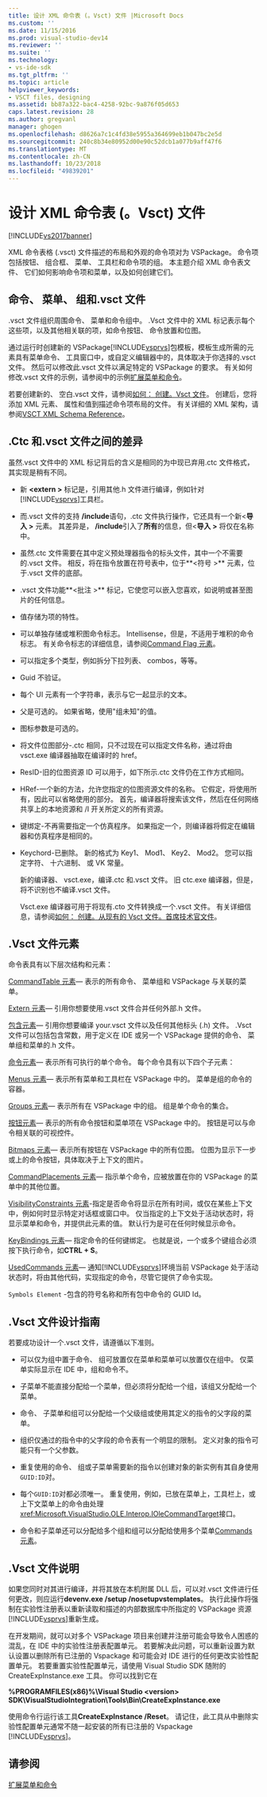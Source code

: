 ```yaml
---
title: 设计 XML 命令表 (。Vsct) 文件 |Microsoft Docs
ms.custom: ''
ms.date: 11/15/2016
ms.prod: visual-studio-dev14
ms.reviewer: ''
ms.suite: ''
ms.technology:
- vs-ide-sdk
ms.tgt_pltfrm: ''
ms.topic: article
helpviewer_keywords:
- VSCT files, designing
ms.assetid: bb87a322-bac4-4258-92bc-9a876f05d653
caps.latest.revision: 28
ms.author: gregvanl
manager: ghogen
ms.openlocfilehash: d8626a7c1c4fd38e5955a364699eb1b047bc2e5d
ms.sourcegitcommit: 240c8b34e80952d00e90c52dcb1a077b9aff47f6
ms.translationtype: MT
ms.contentlocale: zh-CN
ms.lasthandoff: 10/23/2018
ms.locfileid: "49839201"
---
```

# <a name="designing-xml-command-table-vsct-files"></a>设计 XML 命令表 (。Vsct) 文件
[!INCLUDE[vs2017banner](../../includes/vs2017banner.md)]

XML 命令表格 (.vsct) 文件描述的布局和外观的命令项对为 VSPackage。 命令项包括按钮、 组合框、 菜单、 工具栏和命令项的组。 本主题介绍 XML 命令表文件、 它们如何影响命令项和菜单，以及如何创建它们。  
  
## <a name="commands-menus-groups-and-the-vsct-file"></a>命令、 菜单、 组和.vsct 文件  
 .vsct 文件组织周围命令、 菜单和命令组中。 .Vsct 文件中的 XML 标记表示每个这些项，以及其他相关联的项，如命令按钮、 命令放置和位图。  
  
 通过运行时创建新的 VSPackage[!INCLUDE[vsprvs](../../includes/vsprvs-md.md)]包模板，模板生成所需的元素具有菜单命令、 工具窗口中，或自定义编辑器中的，具体取决于你选择的.vsct 文件。 然后可以修改此.vsct 文件以满足特定的 VSPackage 的要求。 有关如何修改.vsct 文件的示例，请参阅中的示例[扩展菜单和命令](../../extensibility/extending-menus-and-commands.md)。  
  
 若要创建新的、 空白.vsct 文件，请参阅[如何： 创建。Vsct 文件](../../extensibility/internals/how-to-create-a-dot-vsct-file.md)。 创建后，您将添加 XML 元素、 属性和值到描述命令项布局的文件。 有关详细的 XML 架构，请参阅[VSCT XML Schema Reference](../../extensibility/vsct-xml-schema-reference.md)。  
  
## <a name="differences-between-ctc-and-vsct-files"></a>.Ctc 和.vsct 文件之间的差异  
 虽然.vsct 文件中的 XML 标记背后的含义是相同的为中现已弃用.ctc 文件格式，其实现是稍有不同。  
  
- 新 **\<extern >** 标记是，引用其他.h 文件进行编译，例如针对[!INCLUDE[vsprvs](../../includes/vsprvs-md.md)]工具栏。  
  
- 而.vsct 文件的支持 **/include**语句，.ctc 文件执行操作，它还具有一个新\<**导入 >** 元素。 其差异是， **/include**引入了**所有**的信息，但\<**导入 >** 将仅在名称中。  
  
- 虽然.ctc 文件需要在其中定义预处理器指令的标头文件，其中一个不需要的.vsct 文件。 相反，将在指令放置在符号表中，位于**\<符号 >** 元素，位于.vsct 文件的底部。  
  
- .vsct 文件功能**\<批注 >** 标记，它使您可以嵌入您喜欢，如说明或甚至图片的任何信息。  
  
- 值存储为项的特性。  
  
- 可以单独存储或堆积图命令标志。  Intellisense，但是，不适用于堆积的命令标志。 有关命令标志的详细信息，请参阅[Command Flag 元素](../../extensibility/command-flag-element.md)。  
  
- 可以指定多个类型，例如拆分下拉列表、 combos，等等。  
  
- Guid 不验证。  
  
- 每个 UI 元素有一个字符串，表示与它一起显示的文本。  
  
- 父是可选的。 如果省略，使用"组未知"的值。  
  
- 图标参数是可选的。  
  
- 将文件位图部分-.ctc 相同，只不过现在可以指定文件名称，通过将由 vsct.exe 编译器抽取在编译时的 href。  
  
- ResID-旧的位图资源 ID 可以用于，如下所示.ctc 文件仍在工作方式相同。  
  
- HRef-一个新的方法，允许您指定的位图资源文件的名称。 它假定，将使用所有，因此可以省略使用的部分。 首先，编译器将搜索该文件，然后在任何网络共享上的本地资源和 /I 开关所定义的所有资源。  
  
- 键绑定-不再需要指定一个仿真程序。 如果指定一个，则编译器将假定在编辑器和仿真程序是相同的。  
  
- Keychord-已删除。 新的格式为 Key1、 Mod1、 Key2、 Mod2。  您可以指定字符、 十六进制、 或 VK 常量。  
  
  新的编译器、 vsct.exe，编译.ctc 和.vsct 文件。 旧 ctc.exe 编译器，但是，将不识别也不编译.vsct 文件。  
  
  Vsct.exe 编译器可用于将现有.cto 文件转换成一个.vsct 文件。 有关详细信息，请参阅[如何： 创建。从现有的 Vsct 文件。首席技术官文件](../../misc/how-to-create-a-dot-vsct-file-from-an-existing-dot-cto-file.md)。  
  
## <a name="the-vsct-file-elements"></a>.Vsct 文件元素  
 命令表具有以下层次结构和元素：  
  
 [CommandTable 元素](../../extensibility/commandtable-element.md)— 表示的所有命令、 菜单组和 VSPackage 与关联的菜单。  
  
 [Extern 元素](../../extensibility/extern-element.md)— 引用你想要使用.vsct 文件合并任何外部.h 文件。  
  
 [包含元素](../../extensibility/include-element.md)— 引用你想要编译 your.vsct 文件以及任何其他标头 (.h) 文件。 .Vsct 文件可以包括包含常数，用于定义在 IDE 或另一个 VSPackage 提供的命令、 菜单组和菜单的.h 文件。  
  
 [命令元素](../../extensibility/commands-element.md)— 表示所有可执行的单个命令。 每个命令具有以下四个子元素：  
  
 [Menus 元素](../../extensibility/menus-element.md)— 表示所有菜单和工具栏在 VSPackage 中的。 菜单是组的命令的容器。  
  
 [Groups 元素](../../extensibility/groups-element.md)— 表示所有在 VSPackage 中的组。 组是单个命令的集合。  
  
 [按钮元素](../../extensibility/buttons-element.md)— 表示的所有命令按钮和菜单项在 VSPackage 中的。 按钮是可以与命令相关联的可视控件。  
  
 [Bitmaps 元素](../../extensibility/bitmaps-element.md)— 表示所有按钮在 VSPackage 中的所有位图。 位图为显示下一步或上的命令按钮，具体取决于上下文的图片。  
  
 [CommandPlacements 元素](../../extensibility/commandplacements-element.md)— 指示单个命令，应被放置在你的 VSPackage 的菜单中的其他位置。  
  
 [VisibilityConstraints 元素](../../extensibility/visibilityconstraints-element.md)-指定是否命令将显示在所有时间，或仅在某些上下文中，例如何时显示特定对话框或窗口中。 仅当指定的上下文处于活动状态时，将显示菜单和命令，并提供此元素的值。 默认行为是可在任何时候显示命令。  
  
 [KeyBindings 元素](../../extensibility/keybindings-element.md)— 指定命令的任何键绑定。 也就是说，一个或多个键组合必须按下执行命令，如**CTRL + S**。  
  
 [UsedCommands 元素](../../extensibility/usedcommands-element.md)— 通知[!INCLUDE[vsprvs](../../includes/vsprvs-md.md)]环境当前 VSPackage 处于活动状态时，将由其他代码，实现指定的命令，尽管它提供了命令实现。  
  
 `Symbols Element` -包含的符号名称和所有包中命令的 GUID Id。  
  
## <a name="vsct-file-design-guidelines"></a>.Vsct 文件设计指南  
 若要成功设计一个.vsct 文件，请遵循以下准则。  
  
-   可以仅为组中置于命令、 组可放置仅在菜单和菜单可以放置仅在组中。 仅菜单实际显示在 IDE 中，组和命令不。  
  
-   子菜单不能直接分配给一个菜单，但必须将分配给一个组，该组又分配给一个菜单。  
  
-   命令、 子菜单和组可以分配给一个父级组或使用其定义的指令的父字段的菜单。  
  
-   组织仅通过的指令中的父字段的命令表有一个明显的限制。 定义对象的指令可能只有一个父参数。  
  
-   重复使用的命令、 组或子菜单需要新的指令以创建对象的新实例有其自身使用`GUID:ID`对。  
  
-   每个`GUID:ID`对都必须唯一。 重复使用，例如，已放在菜单上，工具栏上，或上下文菜单上的命令由处理<xref:Microsoft.VisualStudio.OLE.Interop.IOleCommandTarget>接口。  
  
-   命令和子菜单还可以分配给多个组和组可以分配给使用多个菜单[Commands 元素](../../extensibility/commands-element.md)。  
  
## <a name="vsct-file-notes"></a>.Vsct 文件说明  
 如果您同时对其进行编译，并将其放在本机附属 DLL 后，可以对.vsct 文件进行任何更改，则应运行**devenv.exe /setup /nosetupvstemplates**。 执行此操作将强制在实验性注册表以重新读取和描述的内部数据库中所指定的 VSPackage 资源[!INCLUDE[vsprvs](../../includes/vsprvs-md.md)]重新生成。  
  
 在开发期间，就可以对多个 VSPackage 项目来创建并注册可能会导致令人困惑的混乱，在 IDE 中的实验性注册表配置单元。 若要解决此问题，可以重新设置为默认设置以删除所有已注册的 Vspackage 和可能会对 IDE 进行的任何更改实验性配置单元。 若要重置实验性配置单元，请使用 Visual Studio SDK 随附的 CreateExpInstance.exe 工具。 你可以找到它在  
  
 **%PROGRAMFILES(x86)%\Visual Studio \<version> SDK\VisualStudioIntegration\Tools\Bin\CreateExpInstance.exe**  
  
 使用命令行运行该工具**CreateExpInstance /Reset**。 请记住，此工具从中删除实验性配置单元通常不随一起安装的所有已注册的 Vspackage [!INCLUDE[vsprvs](../../includes/vsprvs-md.md)]。  
  
## <a name="see-also"></a>请参阅  
 [扩展菜单和命令](../../extensibility/extending-menus-and-commands.md)

